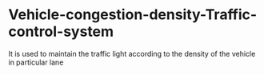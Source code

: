 # Vehicle-congestion-density-Traffic-control-system
It is used to maintain the traffic light according to the  density of the vehicle in particular lane
